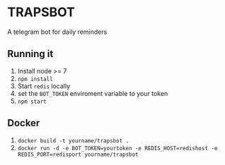 # TRAPSBOT

A telegram bot for daily reminders

## Running it

1. Install node >= 7
2. `npm install`
3. Start `redis` locally
4. set the `BOT_TOKEN` enviroment variable to your token
5. `npm start` 

## Docker

1. `docker build -t yourname/trapsbot .`
2. `docker run -d -e BOT_TOKEN=yourtoken -e REDIS_HOST=redishost -e REDIS_PORT=redisport yourname/trapsbot`
